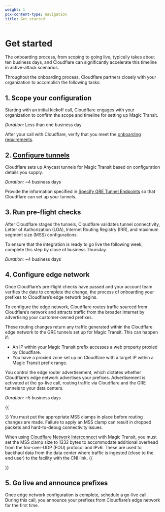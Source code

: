 ```yaml
---
weight: 1
pcx-content-type: navigation
title: Get started
---
```


# Get started

The onboarding process, from scoping to going live, typically takes about ten business days, and Cloudflare can significantly accelerate this timeline in active-attack scenarios.

Throughout the onboarding process, Cloudflare partners closely with your organization to accomplish the following tasks:

## 1. Scope your configuration

Starting with an initial kickoff call, Cloudflare engages with your organization to confirm the scope and timeline for setting up Magic Transit.

*Duration:* Less than one business day

After your call with Cloudflare, verify that you meet the [onboarding requirements](/magic-transit/get-started/requirements/).

## 2. [Configure tunnels](/magic-transit/get-started/configure-tunnels/)

Cloudflare sets up Anycast tunnels for Magic Transit based on configuration details you supply.

*Duration:* ~4 business days

Provide the information specified in [Specify GRE Tunnel Endpoints](/magic-transit/get-started/configure-tunnels/specify-gre-tunnel-endpoints/) so that Cloudflare can set up your tunnels.

## 3. Run pre-flight checks

After Cloudflare stages the tunnels, Cloudflare validates tunnel connectivity, Letter of Authorization (LOA), Internet Routing Registry (IRR), and maximum segment size (MSS) configurations.

To ensure that the integration is ready to go live the following week, complete this step by close of business Thursday.

*Duration:* ~4 business days

## 4. Configure edge network

Once Cloudflare’s pre-flight checks have passed and your account team verifies the date to complete the change, the process of onboarding your prefixes to Cloudflare’s edge network begins.

To configure the edge network, Cloudflare routes traffic sourced from Cloudflare’s network and attracts traffic from the broader Internet by advertising your customer-owned prefixes.

These routing changes return any traffic generated within the Cloudflare edge network to the GRE tunnels set up for Magic Transit. This can happen if:

*   An IP within your Magic Transit prefix accesses a web property proxied by Cloudflare.
*   You have a proxied zone set up on Cloudflare with a target IP within a Magic Transit prefix range.

You control the edge router advertisement, which dictates whether Cloudflare’s edge network advertises your prefixes. Advertisement is activated at the go-live call, routing traffic via Cloudflare and the GRE tunnels to your data centers.

*Duration:* ~5 business days

{{<Aside type="warning" header="Important">}}
You must put the appropriate MSS clamps in place before routing changes are made. Failure to apply an MSS clamp can result in dropped packets and hard-to-debug connectivity issues.

When using [Cloudflare Network Interconnect](/network-interconnect/) with Magic Transit, you must set the MSS clamp size to 1332 bytes to accommodate additional overhead from the foo-over-UDP (FOU) protocol and IPv6. These are used to backhaul data from the data center where traffic is ingested (close to the end user) to the facility with the CNI link.
{{</Aside>}}

## 5. Go live and announce prefixes

Once edge network configuration is complete, schedule a go-live call. During this call, you announce your prefixes from Cloudflare’s edge network for the first time.
